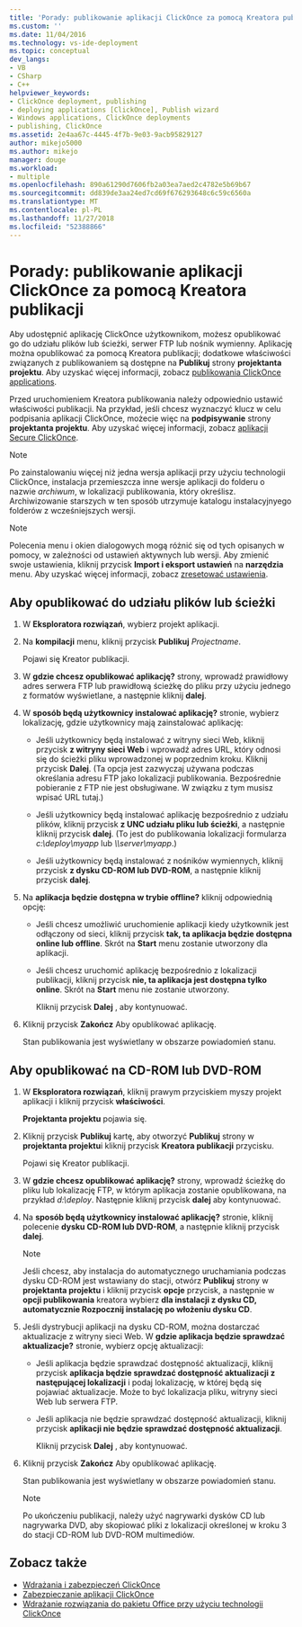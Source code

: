 ```yaml
---
title: 'Porady: publikowanie aplikacji ClickOnce za pomocą Kreatora publikacji | Dokumentacja firmy Microsoft'
ms.custom: ''
ms.date: 11/04/2016
ms.technology: vs-ide-deployment
ms.topic: conceptual
dev_langs:
- VB
- CSharp
- C++
helpviewer_keywords:
- ClickOnce deployment, publishing
- deploying applications [ClickOnce], Publish wizard
- Windows applications, ClickOnce deployments
- publishing, ClickOnce
ms.assetid: 2e4aa67c-4445-4f7b-9e03-9acb95829127
author: mikejo5000
ms.author: mikejo
manager: douge
ms.workload:
- multiple
ms.openlocfilehash: 890a61290d7606fb2a03ea7aed2c4782e5b69b67
ms.sourcegitcommit: dd839de3aa24ed7cd69f676293648c6c59c6560a
ms.translationtype: MT
ms.contentlocale: pl-PL
ms.lasthandoff: 11/27/2018
ms.locfileid: "52388866"
---
```

# <a name="how-to-publish-a-clickonce-application-using-the-publish-wizard"></a>Porady: publikowanie aplikacji ClickOnce za pomocą Kreatora publikacji
Aby udostępnić aplikację ClickOnce użytkownikom, możesz opublikować go do udziału plików lub ścieżki, serwer FTP lub nośnik wymienny. Aplikację można opublikować za pomocą Kreatora publikacji; dodatkowe właściwości związanych z publikowaniem są dostępne na **Publikuj** strony **projektanta projektu**. Aby uzyskać więcej informacji, zobacz [publikowania ClickOnce applications](../deployment/publishing-clickonce-applications.md).

Przed uruchomieniem Kreatora publikowania należy odpowiednio ustawić właściwości publikacji. Na przykład, jeśli chcesz wyznaczyć klucz w celu podpisania aplikacji ClickOnce, możecie więc na **podpisywanie** strony **projektanta projektu**. Aby uzyskać więcej informacji, zobacz [aplikacji Secure ClickOnce](../deployment/securing-clickonce-applications.md).

> [!NOTE]
> Po zainstalowaniu więcej niż jedna wersja aplikacji przy użyciu technologii ClickOnce, instalacja przemieszcza inne wersje aplikacji do folderu o nazwie *archiwum*, w lokalizacji publikowania, który określisz. Archiwizowanie starszych w ten sposób utrzymuje katalogu instalacyjnyego folderów z wcześniejszych wersji.

> [!NOTE]
> Polecenia menu i okien dialogowych mogą różnić się od tych opisanych w pomocy, w zależności od ustawień aktywnych lub wersji. Aby zmienić swoje ustawienia, kliknij przycisk **Import i eksport ustawień** na **narzędzia** menu. Aby uzyskać więcej informacji, zobacz [zresetować ustawienia](../ide/environment-settings.md#reset-settings).

## <a name="to-publish-to-a-file-share-or-path"></a>Aby opublikować do udziału plików lub ścieżki

1. W **Eksploratora rozwiązań**, wybierz projekt aplikacji.

2. Na **kompilacji** menu, kliknij przycisk **Publikuj** *Projectname*.

    Pojawi się Kreator publikacji.

3. W **gdzie chcesz opublikować aplikację?** strony, wprowadź prawidłowy adres serwera FTP lub prawidłową ścieżkę do pliku przy użyciu jednego z formatów wyświetlane, a następnie kliknij **dalej**.

4. W **sposób będą użytkownicy instalować aplikację?** stronie, wybierz lokalizację, gdzie użytkownicy mają zainstalować aplikację:

   -   Jeśli użytkownicy będą instalować z witryny sieci Web, kliknij przycisk **z witryny sieci Web** i wprowadź adres URL, który odnosi się do ścieżki pliku wprowadzonej w poprzednim kroku. Kliknij przycisk **Dalej**. (Ta opcja jest zazwyczaj używana podczas określania adresu FTP jako lokalizacji publikowania. Bezpośrednie pobieranie z FTP nie jest obsługiwane. W związku z tym musisz wpisać URL tutaj.)

   -   Jeśli użytkownicy będą instalować aplikację bezpośrednio z udziału plików, kliknij przycisk **z UNC udziału pliku lub ścieżki**, a następnie kliknij przycisk **dalej**. (To jest do publikowania lokalizacji formularza *c:\deploy\myapp* lub  *\\\server\myapp*.)

   -   Jeśli użytkownicy będą instalować z nośników wymiennych, kliknij przycisk **z dysku CD-ROM lub DVD-ROM**, a następnie kliknij przycisk **dalej**.

5. Na **aplikacja będzie dostępna w trybie offline?** kliknij odpowiednią opcję:

   - Jeśli chcesz umożliwić uruchomienie aplikacji kiedy użytkownik jest odłączony od sieci, kliknij przycisk **tak, ta aplikacja będzie dostępna online lub offline**. Skrót na **Start** menu zostanie utworzony dla aplikacji.

   - Jeśli chcesz uruchomić aplikację bezpośrednio z lokalizacji publikacji, kliknij przycisk **nie, ta aplikacja jest dostępna tylko online**. Skrót na **Start** menu nie zostanie utworzony.

     Kliknij przycisk **Dalej** , aby kontynuować.

6. Kliknij przycisk **Zakończ** Aby opublikować aplikację.

    Stan publikowania jest wyświetlany w obszarze powiadomień stanu.

## <a name="to-publish-to-a-cd-rom-or-dvd-rom"></a>Aby opublikować na CD-ROM lub DVD-ROM

1. W **Eksploratora rozwiązań**, kliknij prawym przyciskiem myszy projekt aplikacji i kliknij przycisk **właściwości**.

    **Projektanta projektu** pojawia się.

2. Kliknij przycisk **Publikuj** kartę, aby otworzyć **Publikuj** strony w **projektanta projektu**i kliknij przycisk **Kreatora publikacji** przycisku.

    Pojawi się Kreator publikacji.

3. W **gdzie chcesz opublikować aplikację?** strony, wprowadź ścieżkę do pliku lub lokalizację FTP, w którym aplikacja zostanie opublikowana, na przykład *d:\deploy*. Następnie kliknij przycisk **dalej** aby kontynuować.

4. Na **sposób będą użytkownicy instalować aplikację?** stronie, kliknij polecenie **dysku CD-ROM lub DVD-ROM**, a następnie kliknij przycisk **dalej**.

   > [!NOTE]
   >  Jeśli chcesz, aby instalacja do automatycznego uruchamiania podczas dysku CD-ROM jest wstawiany do stacji, otwórz **Publikuj** strony w **projektanta projektu** i kliknij przycisk **opcje** przycisk, a następnie w **opcji publikowania** kreatora wybierz **dla instalacji z dysku CD, automatycznie Rozpocznij instalację po włożeniu dysku CD**.

5. Jeśli dystrybucji aplikacji na dysku CD-ROM, można dostarczać aktualizacje z witryny sieci Web. W **gdzie aplikacja będzie sprawdzać aktualizacje?** stronie, wybierz opcję aktualizacji:

   - Jeśli aplikacja będzie sprawdzać dostępność aktualizacji, kliknij przycisk **aplikacja będzie sprawdzać dostępność aktualizacji z następującej lokalizacji** i podaj lokalizację, w której będą się pojawiać aktualizacje. Może to być lokalizacja pliku, witryny sieci Web lub serwera FTP.

   - Jeśli aplikacja nie będzie sprawdzać dostępność aktualizacji, kliknij przycisk **aplikacji nie będzie sprawdzać dostępność aktualizacji**.

     Kliknij przycisk **Dalej** , aby kontynuować.

6. Kliknij przycisk **Zakończ** Aby opublikować aplikację.

    Stan publikowania jest wyświetlany w obszarze powiadomień stanu.

   > [!NOTE]
   >  Po ukończeniu publikacji, należy użyć nagrywarki dysków CD lub nagrywarka DVD, aby skopiować pliki z lokalizacji określonej w kroku 3 do stacji CD-ROM lub DVD-ROM multimediów.

## <a name="see-also"></a>Zobacz także

- [Wdrażania i zabezpieczeń ClickOnce](../deployment/clickonce-security-and-deployment.md)
- [Zabezpieczanie aplikacji ClickOnce](../deployment/securing-clickonce-applications.md)
- [Wdrażanie rozwiązania do pakietu Office przy użyciu technologii ClickOnce](../vsto/deploying-an-office-solution-by-using-clickonce.md)